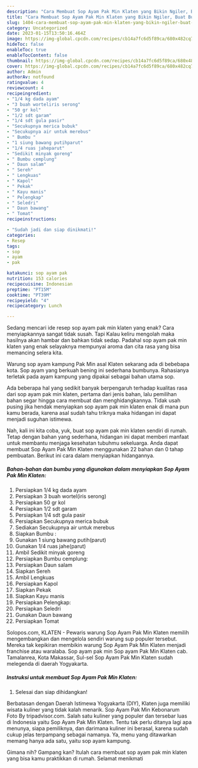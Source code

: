 ```yaml
---
description: "Cara Membuat Sop Ayam Pak Min Klaten yang Bikin Ngiler, Buat Buka Puasa Enak"
title: "Cara Membuat Sop Ayam Pak Min Klaten yang Bikin Ngiler, Buat Buka Puasa Enak"
slug: 1404-cara-membuat-sop-ayam-pak-min-klaten-yang-bikin-ngiler-buat-buka-puasa-enak
category: Uncategorized
date: 2023-01-15T13:50:16.464Z
image: https://img-global.cpcdn.com/recipes/cb14a7fc6d5f89ca/680x482cq70/sop-ayam-pak-min-klaten-foto-resep-utama.jpg
hideToc: false
enableToc: true
enableTocContent: false
thumbnail: https://img-global.cpcdn.com/recipes/cb14a7fc6d5f89ca/680x482cq70/sop-ayam-pak-min-klaten-foto-resep-utama.jpg
cover: https://img-global.cpcdn.com/recipes/cb14a7fc6d5f89ca/680x482cq70/sop-ayam-pak-min-klaten-foto-resep-utama.jpg
author: Admin
authorAv: notfound
ratingvalue: 4
reviewcount: 4
recipeingredient:
- "1/4 kg dada ayam"
- "3 buah worteliris serong"
- "50 gr kol"
- "1/2 sdt garam"
- "1/4 sdt gula pasir"
- "Secukupnya merica bubuk"
- "Secukupnya air untuk merebus"
- " Bumbu "
- "1 siung bawang putihparut"
- "1/4 ruas jaheparut"
- "Sedikit minyak goreng"
- " Bumbu cemplung"
- " Daun salam"
- " Sereh"
- " Lengkuas"
- " Kapol"
- " Pekak"
- " Kayu manis"
- " Pelengkap"
- " Seledri"
- " Daun bawang"
- " Tomat"
recipeinstructions:

- "Sudah jadi dan siap dinikmati!"
categories:
- Resep
tags:
- sop
- ayam
- pak

katakunci: sop ayam pak 
nutrition: 153 calories
recipecuisine: Indonesian
preptime: "PT15M"
cooktime: "PT39M"
recipeyield: "4"
recipecategory: Lunch

---
```



Sedang mencari ide resep sop ayam pak min klaten yang enak? Cara menyiapkannya sangat tidak susah. Tapi Kalau keliru mengolah maka hasilnya akan hambar dan bahkan tidak sedap. Padahal sop ayam pak min klaten yang enak selayaknya mempunyai aroma dan cita rasa yang bisa memancing selera kita.


Warung sop ayam kampung Pak Min asal Klaten sekarang ada di bebebapa kota. Sop ayam yang berkuah bening ini sederhana bumbunya. Rahasianya terletak pada ayam kampung yang dipakai sebagai bahan utama sop.

Ada beberapa hal yang sedikit banyak berpengaruh terhadap kualitas rasa dari sop ayam pak min klaten, pertama dari jenis bahan, lalu pemilihan bahan segar hingga cara membuat dan menghidangkannya. Tidak usah pusing jika hendak menyiapkan sop ayam pak min klaten enak di mana pun kamu berada, karena asal sudah tahu triknya maka hidangan ini dapat menjadi suguhan istimewa.


Nah, kali ini kita coba, yuk, buat sop ayam pak min klaten sendiri di rumah. Tetap dengan bahan yang sederhana, hidangan ini dapat memberi manfaat untuk membantu menjaga kesehatan tubuhmu sekeluarga. Anda dapat membuat Sop Ayam Pak Min Klaten menggunakan 22 bahan dan 0 tahap pembuatan. Berikut ini cara dalam menyiapkan hidangannya.

<!--inarticleads1-->

##### Bahan-bahan dan bumbu yang digunakan dalam menyiapkan Sop Ayam Pak Min Klaten:

1. Persiapkan 1/4 kg dada ayam
1. Persiapkan 3 buah wortel(iris serong)
1. Persiapkan 50 gr kol
1. Persiapkan 1/2 sdt garam
1. Persiapkan 1/4 sdt gula pasir
1. Persiapkan Secukupnya merica bubuk
1. Sediakan Secukupnya air untuk merebus
1. Siapkan  Bumbu :
1. Gunakan 1 siung bawang putih(parut)
1. Gunakan 1/4 ruas jahe(parut)
1. Ambil Sedikit minyak goreng
1. Persiapkan  Bumbu cemplung:
1. Persiapkan  Daun salam
1. Siapkan  Sereh
1. Ambil  Lengkuas
1. Persiapkan  Kapol
1. Siapkan  Pekak
1. Siapkan  Kayu manis
1. Persiapkan  Pelengkap:
1. Persiapkan  Seledri
1. Gunakan  Daun bawang
1. Persiapkan  Tomat


Solopos.com, KLATEN - Pewaris warung Sop Ayam Pak Min Klaten memilih mengembangkan dan mengelola sendiri warung sup populer tersebut. Mereka tak kepikiran membikin warung Sop Ayam Pak Min Klaten menjadi franchise atau waralaba. Sop ayam pak min Sop ayam Pak Min Klaten cab. Tamalanrea, Kota Makassar, Sul-sel Sop Ayam Pak Min Klaten sudah melegenda di daerah Yogyakarta. 

<!--inarticleads2-->

##### Instruksi untuk membuat Sop Ayam Pak Min Klaten:


1. Selesai dan siap dihidangkan!

Berbatasan dengan Daerah Istimewa Yogyakarta (DIY), Klaten juga memiliki wisata kuliner yang tidak kalah menarik. Sop Ayam Pak Min Kebonarum ️ Foto By tripadvisor.com. Salah satu kuliner yang populer dan tersebar luas di Indonesia yaitu Sop Ayam Pak Min Klaten. Tentu tak perlu ditanya lagi apa menunya, siapa pemiliknya, dan darimana kuliner ini berasal, karena sudah cukup jelas terpampang sebagai namanya. Ya, menu yang ditawarkan memang hanya ada satu, yaitu sop ayam kampung. 

Gimana nih? Gampang kan? Itulah cara membuat sop ayam pak min klaten yang bisa kamu praktikkan di rumah. Selamat menikmati
